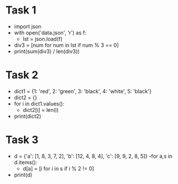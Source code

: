 # Task 1
- import json
- with open('data.json', 'r') as f:
    - lst = json.load(f)
- div3 = [num for num in lst if num % 3 == 0]
- print(sum(div3) / len(div3))

# Task 2
- dict1 = {1: 'red', 2: 'green', 3: 'black', 4: 'white', 5: 'black'}
- dict2 = {}
- for i in dict1.values():
    - dict2[i] = len(i)
- print(dict2)

# Task 3
- d = {'a': [1, 8, 3, 7, 2], 'b': [12, 4, 8, 4], 'c': [9, 9, 2, 8, 5]}
-for a,s in d.items():
    - d[a] = [i for i in s if i % 2 != 0]
- print(d)
